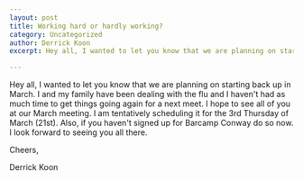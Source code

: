 ```yaml
---
layout: post
title: Working hard or hardly working?
category: Uncategorized
author: Derrick Koon
excerpt: Hey all, I wanted to let you know that we are planning on starting back up in March...

---
```


Hey all, I wanted to let you know that we are planning on starting back up in March. I and my family have been dealing with the flu and I haven't had as much time to get things going again for a next meet. I hope to see all of you at our March meeting. I am tentatively scheduling it for the 3rd Thursday of March (21st). Also, if you haven't signed up for Barcamp Conway do so now. I look forward to seeing you all there.

Cheers,

Derrick Koon


